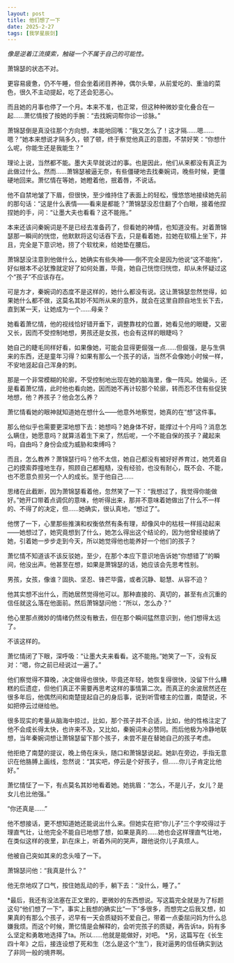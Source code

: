 ```yaml
---
layout: post
title: 他们想了一下
date: 2025-2-27
tags: [我学星辰剑]
---
```


*像是逆着江流摸索，触碰一个不属于自己的可能性。*

萧锦瑟的状态不对。

更容易疲惫，仍不午睡，但会坐着闭目养神，偶尔头晕，从前爱吃的、重油的菜色，很久不主动提起，吃了还会犯恶心。

而且她的月事也停了一个月。本来不准，也正常，但这种种微妙变化叠合在一起……萧忆情按了按她的手腕：“去找婉词帮你诊一诊脉。”

萧锦瑟倒是真没往那个方向想，本能地回嘴：“我又怎么了！这才隔……嗯……嗯？”她本来想说才隔多久，顿了顿，终于察觉他真正的意图，不禁好笑：“你想什么呢，你能生还是我能生？”

理论上说，当然都不能。墨大夫早就说过的事。也是因此，他们从来都没有真正为此做过什么。然而……萧锦瑟被逼无奈，有些僵硬地去找秦婉词，晚些时候，更僵硬地回来。萧忆情在等她，她瞪着他，抿着唇，不说话。

他不自禁地皱了下眉，但很快，至少维持住了表面上的轻松，慢悠悠地接续她先前的那句话：“这是什么表情——看来是都能？”萧锦瑟没忍住翻了个白眼，接着他捏捏她的手，问：“让墨大夫也看看？这不能拖。”

本来还该问秦婉词是不是已经去准备药了，但看她的神情，也知道没有。对着萧锦瑟那一瞬间的恍惚，他默默将这句话吞下去，只是看着她，拉她在软榻上坐下，并且，完全是下意识地，捞了个软枕来，给她垫在腰后。

萧锦瑟没注意到他做什么，她确实有些失神——倒不完全是因为他说“这不能拖”，好似根本不必犹豫就定好了如何处置，毕竟，她自己恍惚归恍惚，却从未怀疑过这个“孩子”不应该存在。

可是方才，秦婉词的态度不是这样的，她什么都没有说。这让萧锦瑟忽然觉得，如果她什么都不做，这莫名其妙不知所从来的意外，就会在这里自顾自地生长下去，直到某一天，让她成为一个……母亲？

她看着萧忆情，他的视线恰好错开垂下，调整靠枕的位置，她看见他的眼睫，又密又长，因而不受控制地想，男孩还是女孩，也会有这样的眼睫吗？

她自己的睫毛同样好看，如果像她，可能会显得更倔强一点……但倔强，是与生俱来的东西，还是童年习得？如果有那么一个孩子的话，当然不会像她小时候一样，不安地竖起自己浑身的刺。

那是一个非常模糊的轮廓，不受控制地出现在她的脑海里，像一阵风。她偏头，还是看着萧忆情，此时他也看向她，因而她不再计较那个轮廓，转而忍不住有些促狭地想，他？养孩子？他会怎么养？

萧忆情看她的眼神就知道她在想什么——他意外地察觉，她真的在“想”这件事。

那么他似乎也需要更深地想下去：她想吗？她身体不好，能撑过十个月吗？消息怎么瞒住，她愿意吗？就算活着生下来了，然后呢，一个不能自保的孩子？藏起来吗，自由吗？身份会成为威胁和束缚吗？

而且，怎么教养？萧锦瑟行吗？他不太信，她自己都没有被好好养育过，她凭着自己的摸索莽撞地生存，照顾自己都粗糙，没有经验，也没有耐心，既不会、不能，也不愿意负担另一个人的成长。至于他自己……

思绪在此截断，因为萧锦瑟看着他，忽然笑了一下：“我想过了，我觉得你能做好。”她开口带着点调侃的意味，他听得出来，那并不意味着她做出了什么不一样的、不得了的决定，但……她确实，很认真地，“想过了”。

他愣了一下，心里那些推演和权衡依然有条有理，却像风中的枯枝一样摇动起来——她想过了，她究竟想到了什么，她怎么得出这个结论的，因为他曾经接纳了她，引着她一步步走到今天，所以她觉得他也能养好一个他们的孩子？

萧忆情不知道该不该反驳她，至少，在那个本应下意识地告诉她“你想错了”的瞬间，他没出声。他甚至在想，如果是萧锦瑟的话，她应该会先思考性别。

男孩，女孩，像谁？固执、坚忍、锋芒毕露，或者沉静、聪慧、从容不迫？

他其实想不出什么，而她居然觉得他可以。那种直接的、真切的，甚至有点沉重的信任就这么落在他面前。然后萧锦瑟问他：“所以，怎么办？”

他心里那点微妙的情绪仍然没有散去，但在那个瞬间猛然意识到，他们想得太远了。

不该这样的。

萧忆情闭了下眼，深呼吸：“让墨大夫来看看。这不能拖。”她笑了一下，没有反对：“嗯，你之前已经说过一遍了。”

他们察觉得不算晚，决定做得也很快，毕竟还年轻，她恢复得很快，没留下什么糟糕的后遗症，但他们真正不需要再思考这样的事情第二次。而真正的余波居然还在很多年后，他偶然间和南楚提起自己的身后事，说到听雪楼主的位置，南楚说，不如把停云过继给他。

很多现实的考量从脑海中掠过，比如，那个孩子并不合适，比如，他的性格注定了他不会成长得太快，也许来不及，又比如，秦婉词未必赞同。而后他极为冷静地联想，当年秦婉词想让萧锦瑟留下那个孩子，未尝不是在替她自己的孩子考虑。

他拒绝了南楚的提议，晚上倚在床头，随口和萧锦瑟说起。她趴在旁边，手指无意识在他胳膊上画线，忽然说：“其实吧，停云是个好孩子，但……你儿子肯定比他好。”

萧忆情怔了一下，有点莫名其妙地看着她。她挑眉：“怎么，不是儿子，女儿？是女儿也比他强。”

“你还真是……”

他不想接话，更不想知道她还能说出什么来。但她实在把“你儿子”三个字咬得过于理直气壮，让他完全不能自已地想了想，如果是真的……她也会这样理直气壮地，在类似这样的夜里，趴在床上，听着外间的哭声，跟他说你儿子真烦人。

他被自己突如其来的念头噎了一下。

萧锦瑟问他：“我真是什么？”

他无奈地叹了口气，按住她乱动的手，躺下去：“没什么，睡了。”


*最后，我还有没法塞在正文里的，更微妙的东西想说。写这篇完全就是为了标题这句“他们想了一下”，事实上我想的确实比“一下”多很多，而想完之后我又想，如果真的有那么个孩子，迟早有一天会质疑妈不爱自己，带着一点委屈问妈为什么总嫌我烦。而这个时候，萧忆情是会解释的，会听完孩子的质疑，再告诉ta，妈有多么坚定和勇敢地选择了ta。所以……他就是能做好，对吧。
*另，这篇写在《长生四十年》之后，接连设想了死和生（怎么是这个“生”），我对逼男的信任确实到达了非同一般的境界啊。